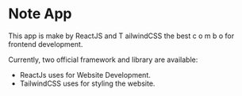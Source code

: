 # Note App

This app is make by ReactJS and T ailwindCSS the best c o m b o for frontend development.

Currently, two official framework and library are available:

- ReactJs uses for Website Development.
- TailwindCSS uses for styling the website.
